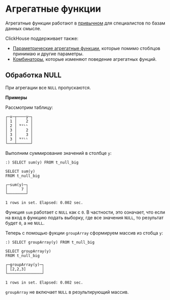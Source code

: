 <a name="aggregate_functions"></a>

# Агрегатные функции

Агрегатные функции работают в [привычном](http://www.sql-tutorial.com/sql-aggregate-functions-sql-tutorial) для специалистов по базам данных смысле.

ClickHouse поддерживает также:

-  [Параметрические агрегатные функции](parametric_functions.md#aggregate_functions_parametric), которые помимо стоблцов принимаю и другие параметры.
-  [Комбинаторы](combinators.md#aggregate_functions_combinators), которые изменяют поведение агрегатных фунций.

## Обработка NULL

При агрегации все `NULL` пропускаются.

**Примеры**

Рассмотрим таблицу:

```
┌─x─┬────y─┐
│ 1 │    2 │
│ 2 │ ᴺᵁᴸᴸ │
│ 3 │    2 │
│ 3 │    3 │
│ 3 │ ᴺᵁᴸᴸ │
└───┴──────┘
```

Выполним суммирование значений в столбце `y`:

```
:) SELECT sum(y) FROM t_null_big

SELECT sum(y)
FROM t_null_big

┌─sum(y)─┐
│      7 │
└────────┘

1 rows in set. Elapsed: 0.002 sec.
```

Функция `sum` работает с `NULL` как с `0`. В частности, это означает, что если на вход в функцию подать выборку, где все значения `NULL`, то результат будет `0`, а не `NULL`.


Теперь с помощью фукции `groupArray` сформируем массив из стобца `y`:

```
:) SELECT groupArray(y) FROM t_null_big

SELECT groupArray(y)
FROM t_null_big

┌─groupArray(y)─┐
│ [2,2,3]       │
└───────────────┘

1 rows in set. Elapsed: 0.002 sec.
```

`groupArray` не включает `NULL` в результирующий массив.
